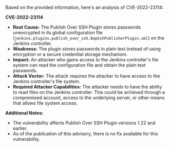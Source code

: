 Based on the provided information, here's an analysis of CVE-2022-23114:

**CVE-2022-23114**

*   **Root Cause:** The Publish Over SSH Plugin stores passwords unencrypted in its global configuration file (`jenkins.plugins.publish_over_ssh.BapSshPublisherPlugin.xml`) on the Jenkins controller.
*   **Weakness:**  The plugin stores passwords in plain text instead of using encryption or a secure credential storage mechanism.
*   **Impact:**  An attacker who gains access to the Jenkins controller's file system can read the configuration file and obtain the plain text passwords.
*  **Attack Vector:** The attack requires the attacker to have access to the Jenkins controller's file system.
*   **Required Attacker Capabilities:** The attacker needs to have the ability to read files on the Jenkins controller. This could be achieved through a compromised account, access to the underlying server, or other means that allows file system access.

**Additional Notes:**
*   The vulnerability affects Publish Over SSH Plugin versions 1.22 and earlier.
*   As of the publication of this advisory, there is no fix available for this vulnerability.